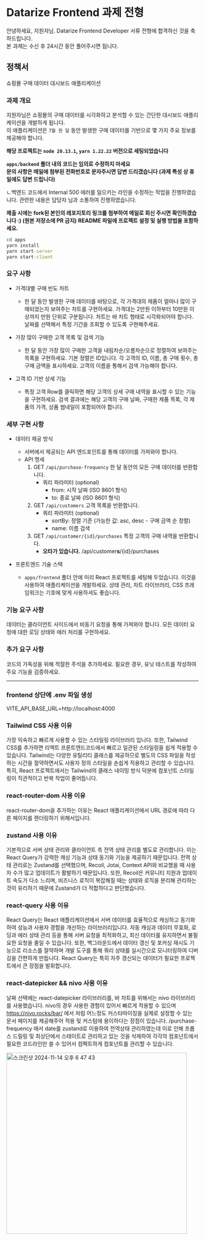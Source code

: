 # Datarize Frontend 과제 전형

안녕하세요, 지원자님. Datarize Frontend Developer 서류 전형에 합격하신 것을 축하드립니다.  
본 과제는 수신 후 24시간 동안 풀어주시면 됩니다.

## 정책서

쇼핑몰 구매 데이터 대시보드 애플리케이션

### 과제 개요

지원자님은 쇼핑몰의 구매 데이터를 시각화하고 분석할 수 있는 간단한 대시보드 애플리케이션을 개발하게 됩니다.  
이 애플리케이션은 `7월 한 달` 동안 발생한 구매 데이터를 기반으로 몇 가지 주요 정보를 제공해야 합니다.

**해당 프로젝트는 `node 20.13.1`, `yarn 1.22.22` 버전으로 세팅되었습니다**

**`apps/backend` 폴더 내의 코드는 임의로 수정하지 마세요**  
**문의 사항은 메일에 첨부된 전화번호로 문자주시면 답변 드리겠습니다 (과제 특성 상 휴일에도 답변 드립니다)**

 ㄴ백엔드 코드에서 Internal 500 에러를 일으키는 라인을 수정하는 작업을 진행하였습니다. 관련한 내용은 담당자 님과 소통하여 진행하였습니다.

**제출 시에는 fork된 본인의 레포지토리 링크를 첨부하여 메일로 회신 주시면 확인하겠습니다 :) (원본 저장소에 PR 금지)**
**README 파일에 프로젝트 설정 및 실행 방법을 포함하세요.**

```cmd
cd apps
yarn install
yarn start-server
yarn start-client
```

### 요구 사항

- 가격대별 구매 빈도 차트

  - 한 달 동안 발생한 구매 데이터를 바탕으로, 각 가격대의 제품이 얼마나 많이 구매되었는지 보여주는 차트를 구현하세요. 가격대는 2만원 이하부터 10만원 이상까지 만원 단위로 구분됩니다. 차트는 바 차트 형태로 시각화되어야 합니다. 날짜를 선택해서 특정 기간을 조회할 수 있도록 구현해주세요.

- 가장 많이 구매한 고객 목록 및 검색 기능

  - 한 달 동안 가장 많이 구매한 고객을 내림차순/오름차순으로 정렬하여 보여주는 목록을 구현하세요. 기본 정렬은 ID입니다. 각 고객의 ID, 이름, 총 구매 횟수, 총 구매 금액을 표시하세요. 고객의 이름을 통해서 검색 가능해야 합니다.

- 고객 ID 기반 상세 기능

  - 특정 고객 Row를 클릭하면 해당 고객의 상세 구매 내역을 표시할 수 있는 기능을 구현하세요. 검색 결과에는 해당 고객의 구매 날짜, 구매한 제품 목록, 각 제품의 가격, 상품 썸네일이 포함되어야 합니다.

### 세부 구현 사항

- 데이터 제공 방식

  - 서버에서 제공되는 API 엔드포인트를 통해 데이터를 가져와야 합니다.
  - API 명세
    1. GET `/api/purchase-frequency` 한 달 동안의 모든 구매 데이터를 반환합니다.
       - 쿼리 파라미터 (optional)
         - from: 시작 날짜 (ISO 8601 형식)
         - to: 종료 날짜 (ISO 8601 형식)
    2. GET `/api/customers` 고객 목록을 반환합니다.
       - 쿼리 파라미터 (optional)
         - sortBy: 정렬 기준 (가능한 값: asc, desc - 구매 금액 순 정렬)
         - name: 이름 검색
    3. GET `/api/customer/{id}/purchases` 특정 고객의 구매 내역을 반환합니다.
       - **오타가 있습니다.** /api/customer**s**/{id}/purchases  

- 프론트엔드 기술 스택
  - `apps/frontend` 폴더 안에 미리 React 프로젝트를 세팅해 두었습니다. 이것을 사용하여 애플리케이션을 개발하세요. 상태 관리, 차트 라이브러리, CSS 프레임워크는 기호에 맞게 사용하셔도 좋습니다.

### 기능 요구 사항

데이터는 클라이언트 사이드에서 비동기 요청을 통해 가져와야 합니다. 모든 데이터 요청에 대한 로딩 상태와 에러 처리를 구현하세요.

### 추가 요구 사항

코드의 가독성을 위해 적절한 주석을 추가하세요. 필요한 경우, 유닛 테스트를 작성하여 주요 기능을 검증하세요.



----------------------------------------------------
### frontend 상단에 .env 파일 생성 
VITE_API_BASE_URL=http://localhost:4000

### Tailwind CSS 사용 이유
가장 익숙하고 빠르게 사용할 수 있는 스타일링 라이브러리 입니다. 또한, Tailwind CSS를 추가하면 리액트 프론트엔드코드에서 빠르고 일관된 스타일링을 쉽게 적용할 수 있습니다. Tailwind는 다양한 유틸리티 클래스를 제공하므로 별도의 CSS 파일을 작성하는 시간을 절약하면서도 사용자 정의 스타일을 손쉽게 적용하고 관리할 수 있습니다. 특히, React 프로젝트에서는 Tailwind의 클래스 네이밍 방식 덕분에 컴포넌트 스타일링이 직관적이고 반복 작업이 줄어듭니다.

### react-router-dom 사용 이유
react-router-dom을 추가하는 이유는 React 애플리케이션에서 URL 경로에 따라 다른 페이지를 렌더링하기 위해서입니다. 

### zustand 사용 이유
기본적으로 서버 상태 관리와 클라이언트 측 전역 상태 관리를 별도로 관리합니다. 이는 React Query가 강력한 캐싱 기능과 상태 동기화 기능을 제공하기 때문입니다. 전역 상태 관리로는 Zustand를 선택했으며, Recoil, Jotai, Context API와 비교했을 때 사용자 수가 많고 업데이트가 활발하기 때문입니다. 또한, Recoil은 커뮤니티 지원과 업데이트 속도가 다소 느리며, 비즈니스 로직이 복잡해질 때는 상태와 로직을 분리해 관리하는 것이 유리하기 때문에 Zustand가 더 적합하다고 판단했습니다.

### react-query 사용 이유
React Query는 React 애플리케이션에서 서버 데이터를 효율적으로 캐싱하고 동기화하여 성능과 사용자 경험을 개선하는 라이브러리입니다. 자동 캐싱과 데이터 무효화, 로딩과 에러 상태 관리 등을 통해 서버 요청을 최적화하고, 최신 데이터를 유지하면서 불필요한 요청을 줄일 수 있습니다. 또한, 백그라운드에서 데이터 갱신 및 포커싱 재시도 기능으로 리소스를 절약하며 개발 도구를 통해 쿼리 상태를 실시간으로 모니터링하여 디버깅을 간편하게 만듭니다. React Query는 특히 자주 갱신되는 데이터가 필요한 프로젝트에서 큰 장점을 발휘합니다.

### react-datepicker && nivo 사용 이유
날짜 선택에는 react-datepicker 라이브러리를, 바 차트를 위해서는 nivo 라이브러리를 사용했습니다. nivo의 경우 사용한 경험이 있어서 빠르게 적용할 수 있으며 https://nivo.rocks/bar/ 에서 처럼 어느정도 커스타마이징을 실제로 설정할 수 있는 문서 페이지를 제공해주어 적용 및 커스텀에 용이하다는 장점이 있습니다. /purchase-frequency 에서 date를 zustand로 이용하여 전역상태 관리하였는데 이로 인해 프롭스 드릴링 및 최상단에서 스테이트로 관리하고 있는 것을 삭제하여 각각의 컴포넌트에서 필요한 코드라인만 쓸 수 있어서 컴팩트하게 컴포넌트를 관리할 수 있습니다.


<img width="473" alt="스크린샷 2024-11-14 오후 6 47 43" src="https://github.com/user-attachments/assets/2ceb7419-c556-448c-9271-160e033608a1">


